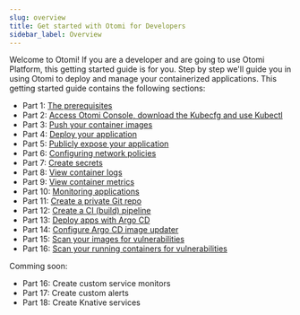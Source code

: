 ```yaml
---
slug: overview
title: Get started with Otomi for Developers
sidebar_label: Overview
---
```


Welcome to Otomi! If you are a developer and are going to use Otomi Platform, this getting started guide is for you. Step by step we'll guide you in using Otomi to deploy and manage your containerized applications. This getting started guide contains the following sections:

- Part 1: [The prerequisites](part-1)
- Part 2: [Access Otomi Console, download the Kubecfg and use Kubectl](part-2)
- Part 3: [Push your container images](part-3)
- Part 4: [Deploy your application](part-4)
- Part 5: [Publicly expose your application](part-5)
- Part 6: [Configuring network policies](part-6)
- Part 7: [Create secrets](part-7)
- Part 8: [View container logs](part-8)
- Part 9: [View container metrics](part-9)
- Part 10: [Monitoring applications](part-10)
- Part 11: [Create a private Git repo](part-11)
- Part 12: [Create a CI (build) pipeline](part-12)
- Part 13: [Deploy apps with Argo CD](part-13)
- Part 14: [Configure Argo CD image updater](part-14)
- Part 15: [Scan your images for vulnerabilities](part-15)
- Part 16: [Scan your running containers for vulnerabilities](part-16)

Comming soon:

- Part 16: Create custom service monitors
- Part 17: Create custom alerts
- Part 18: Create Knative services